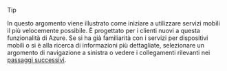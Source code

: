 
> [!TIP]
> In questo argomento viene illustrato come iniziare a utilizzare servizi mobili il più velocemente possibile. È progettato per i clienti nuovi a questa funzionalità di Azure. Se si ha già familiarità con i servizi per dispositivi mobili o si è alla ricerca di informazioni più dettagliate, selezionare un argomento di navigazione a sinistra o vedere i collegamenti rilevanti nei [passaggi successivi](#next-steps).
> 
> 

<!---HONumber=Oct15_HO3-->